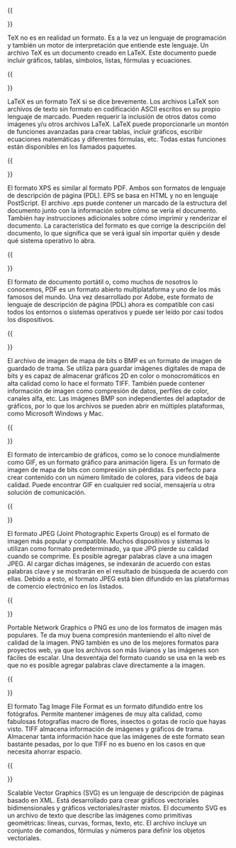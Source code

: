 ﻿---
translation: true
deploy: false
---


{{<section TEX>}}

TeX no es en realidad un formato. Es a la vez un lenguaje de programación y también un motor de interpretación que entiende este lenguaje. Un archivo TeX es un documento creado en LaTeX. Este documento puede incluir gráficos, tablas, símbolos, listas, fórmulas y ecuaciones.

{{<section LATEX>}}

LaTeX es un formato TeX si se dice brevemente. Los archivos LaTeX son archivos de texto sin formato en codificación ASCII escritos en su propio lenguaje de marcado. Pueden requerir la inclusión de otros datos como imágenes y/u otros archivos LaTeX. LaTeX puede proporcionarle un montón de funciones avanzadas para crear tablas, incluir gráficos, escribir ecuaciones matemáticas y diferentes fórmulas, etc. Todas estas funciones están disponibles en los llamados paquetes.

{{<section XPS>}}

El formato XPS es similar al formato PDF. Ambos son formatos de lenguaje de descripción de página (PDL). EPS se basa en HTML y no en lenguaje PostScript. El archivo .eps puede contener un marcado de la estructura del documento junto con la información sobre cómo se vería el documento. También hay instrucciones adicionales sobre cómo imprimir y renderizar el documento. La característica del formato es que corrige la descripción del documento, lo que significa que se verá igual sin importar quién y desde qué sistema operativo lo abra.

{{<section PDF>}}

El formato de documento portátil o, como muchos de nosotros lo conocemos, PDF es un formato abierto multiplataforma y uno de los más famosos del mundo. Una vez desarrollado por Adobe, este formato de lenguaje de descripción de página (PDL) ahora es compatible con casi todos los entornos o sistemas operativos y puede ser leído por casi todos los dispositivos.

{{<section BMP>}}

El archivo de imagen de mapa de bits o BMP es un formato de imagen de guardado de trama. Se utiliza para guardar imágenes digitales de mapa de bits y es capaz de almacenar gráficos 2D en color o monocromáticos en alta calidad como lo hace el formato TIFF. También puede contener información de imagen como compresión de datos, perfiles de color, canales alfa, etc. Las imágenes BMP son independientes del adaptador de gráficos, por lo que los archivos se pueden abrir en múltiples plataformas, como Microsoft Windows y Mac.


{{<section GIF>}}

El formato de intercambio de gráficos, como se lo conoce mundialmente como GIF, es un formato gráfico para animación ligera. Es un formato de imagen de mapa de bits con compresión sin pérdidas. Es perfecto para crear contenido con un número limitado de colores, para videos de baja calidad. Puede encontrar GIF en cualquier red social, mensajería u otra solución de comunicación.

{{<section JPEG>}}

El formato JPEG (Joint Photographic Experts Group) es el formato de imagen más popular y compatible. Muchos dispositivos y sistemas lo utilizan como formato predeterminado, ya que JPG pierde su calidad cuando se comprime. Es posible agregar palabras clave a una imagen JPEG. Al cargar dichas imágenes, se indexarán de acuerdo con estas palabras clave y se mostrarán en el resultado de búsqueda de acuerdo con ellas. Debido a esto, el formato JPEG está bien difundido en las plataformas de comercio electrónico en los listados.

{{<section PNG>}}

Portable Network Graphics o PNG es uno de los formatos de imagen más populares. Te da muy buena compresión manteniendo el alto nivel de calidad de la imagen. PNG también es uno de los mejores formatos para proyectos web, ya que los archivos son más livianos y las imágenes son fáciles de escalar. Una desventaja del formato cuando se usa en la web es que no es posible agregar palabras clave directamente a la imagen.

{{<section TIFF>}}

El formato Tag Image File Format es un formato difundido entre los fotógrafos. Permite mantener imágenes de muy alta calidad, como fabulosas fotografías macro de flores, insectos o gotas de rocío que hayas visto. TIFF almacena información de imágenes y gráficos de trama. Almacenar tanta información hace que las imágenes de este formato sean bastante pesadas, por lo que TIFF no es bueno en los casos en que necesita ahorrar espacio.

{{<section SVG>}}

Scalable Vector Graphics (SVG) es un lenguaje de descripción de páginas basado en XML. Está desarrollado para crear gráficos vectoriales bidimensionales y gráficos vectoriales/raster mixtos. El documento SVG es un archivo de texto que describe las imágenes como primitivas geométricas: líneas, curvas, formas, texto, etc. El archivo incluye un conjunto de comandos, fórmulas y números para definir los objetos vectoriales.
